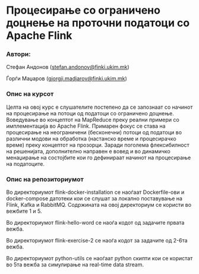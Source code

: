 # Процесирање со ограничено доцнење на проточни податоци со Apache Flink 

### Автори:

Стефан Андонов (stefan.andonov@finki.ukim.mk)

Ѓорѓи Маџаров (gjorgji.madjarov@finki.ukim.mk)

### Oпис на курсот

Целта на овој курс е слушателите постепено да се запознаат со начинот на процесирање на потоци од податоци со ограничено доцнење. Воведување во концептот на MapReduce преку реални примери со имплементација во Apache Flink. Примарен фокус се става на процесирање на неограничени (бесконечни) потоци од податоци во различни модови на обработка (настанско време и процесирачко време) преку концептот на прозорци. Заради поголема флексибилност на решенијата, дополнително направен е вовед и во динамичко менаџирање на состојбите кои го дефинираат начинот на процесирање на податоците. 

### Опис на репозиториумот

Во директориумот flink-docker-installation се наоѓаат Dockerfile-ови и docker-compose датотеки кои се слушат за локално поставување на Flink, Kafka и RabbitMQ. Содржината на овој директориум се користи во вежбите 1 и 5. 

Во директориумот flink-hello-word се наоѓа кодот од задачите првата вежба.

Во директориумот flink-exercise-2 се наоѓа кодот за задачите од 2-6та вежба. 

Во директориумот python-utils се наоѓаат python скипти кои се користат во 5та вежба за симулирање на real-time data stream.



